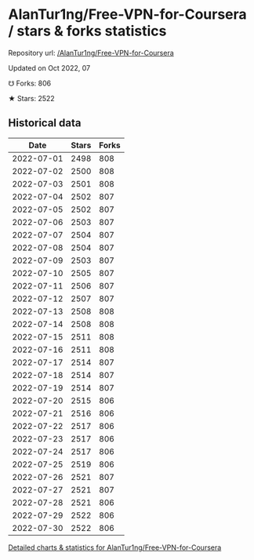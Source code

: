# AlanTur1ng/Free-VPN-for-Coursera / stars & forks statistics

Repository url: [/AlanTur1ng/Free-VPN-for-Coursera](https://github.com/AlanTur1ng/Free-VPN-for-Coursera)

Updated on Oct 2022, 07

☋ Forks: 806

★ Stars: 2522

## Historical data
| Date | Stars | Forks |
|------|-------|-------|
| 2022-07-01 | 2498 | 808 | 
| 2022-07-02 | 2500 | 808 | 
| 2022-07-03 | 2501 | 808 | 
| 2022-07-04 | 2502 | 807 | 
| 2022-07-05 | 2502 | 807 | 
| 2022-07-06 | 2503 | 807 | 
| 2022-07-07 | 2504 | 807 | 
| 2022-07-08 | 2504 | 807 | 
| 2022-07-09 | 2503 | 807 | 
| 2022-07-10 | 2505 | 807 | 
| 2022-07-11 | 2506 | 807 | 
| 2022-07-12 | 2507 | 807 | 
| 2022-07-13 | 2508 | 808 | 
| 2022-07-14 | 2508 | 808 | 
| 2022-07-15 | 2511 | 808 | 
| 2022-07-16 | 2511 | 808 | 
| 2022-07-17 | 2514 | 807 | 
| 2022-07-18 | 2514 | 807 | 
| 2022-07-19 | 2514 | 807 | 
| 2022-07-20 | 2515 | 806 | 
| 2022-07-21 | 2516 | 806 | 
| 2022-07-22 | 2517 | 806 | 
| 2022-07-23 | 2517 | 806 | 
| 2022-07-24 | 2517 | 806 | 
| 2022-07-25 | 2519 | 806 | 
| 2022-07-26 | 2521 | 807 | 
| 2022-07-27 | 2521 | 807 | 
| 2022-07-28 | 2521 | 806 | 
| 2022-07-29 | 2522 | 806 | 
| 2022-07-30 | 2522 | 806 | 


[Detailed charts & statistics for AlanTur1ng/Free-VPN-for-Coursera](https://reviewgithub.com/rep/AlanTur1ng/Free-VPN-for-Coursera)
